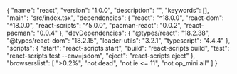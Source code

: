 {
  "name": "react",
  "version": "1.0.0",
  "description": "",
  "keywords": [],
  "main": "src/index.tsx",
  "dependencies": {
    "react": "^18.0.0",
    "react-dom": "^18.0.0",
    "react-scripts": "^5.0.0",
    "pacman-react": "0.0.2",
    "react-pacman": "0.0.4"
  },
  "devDependencies": {
    "@types/react": "18.2.38",
    "@types/react-dom": "18.2.15",
    "loader-utils": "3.2.1",
    "typescript": "4.4.4"
  },
  "scripts": {
    "start": "react-scripts start",
    "build": "react-scripts build",
    "test": "react-scripts test --env=jsdom",
    "eject": "react-scripts eject"
  },
  "browserslist": [
    ">0.2%",
    "not dead",
    "not ie <= 11",
    "not op_mini all"
  ]
}
